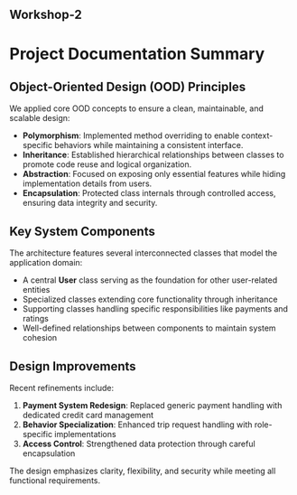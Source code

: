 ## Workshop-2
# Project Documentation Summary

## Object-Oriented Design (OOD) Principles

We applied core OOD concepts to ensure a clean, maintainable, and scalable design:

- **Polymorphism**: Implemented method overriding to enable context-specific behaviors while maintaining a consistent interface.
- **Inheritance**: Established hierarchical relationships between classes to promote code reuse and logical organization.
- **Abstraction**: Focused on exposing only essential features while hiding implementation details from users.
- **Encapsulation**: Protected class internals through controlled access, ensuring data integrity and security.

## Key System Components

The architecture features several interconnected classes that model the application domain:

- A central **User** class serving as the foundation for other user-related entities
- Specialized classes extending core functionality through inheritance
- Supporting classes handling specific responsibilities like payments and ratings
- Well-defined relationships between components to maintain system cohesion

## Design Improvements

Recent refinements include:

1. **Payment System Redesign**: Replaced generic payment handling with dedicated credit card management
2. **Behavior Specialization**: Enhanced trip request handling with role-specific implementations
3. **Access Control**: Strengthened data protection through careful encapsulation

The design emphasizes clarity, flexibility, and security while meeting all functional requirements.